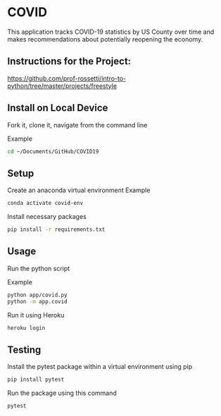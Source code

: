 # COVID
This application tracks COVID-19 statistics by US County over time and makes recommendations about potentially reopening the economy.

## Instructions for the Project:
https://github.com/prof-rossetti/intro-to-python/tree/master/projects/freestyle

## Install on Local Device
Fork it, clone it, navigate from the command line

Example
```sh
cd ~/Documents/GitHub/COVID19
```

## Setup
Create an anaconda virtual environment
Example
```sh
conda activate covid-env
```
 
Install necessary packages
```sh
pip install -r requirements.txt
```

## Usage
Run the python script

Example
```sh
python app/covid.py
python -m app.covid
```
Run it using Heroku
```sh
heroku login
```

## Testing
Install the pytest package within a virtual environment using pip
```sh
pip install pytest
```

Run the package using this command
```sh
pytest
```